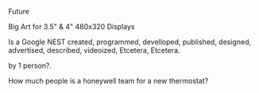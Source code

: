 Future 

Big Art for 3.5" &  4" 480x320 Displays

Is a Google NEST created, programmed, develloped, published, designed, advertised, described, videoized, Etcetera, Etcetera.

by 1 person?.

How much people is a honeywell team for a new thermostat? 
